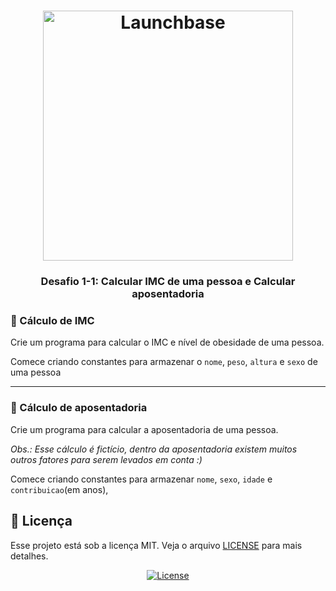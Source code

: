 <h1 align="center">
    <img alt="Launchbase" src="https://storage.googleapis.com/golden-wind/bootcamp-launchbase/logo.png" width="400px" />
</h1>

<h3 align="center">
  Desafio 1-1: Calcular IMC de uma pessoa e Calcular aposentadoria
</h3>

  
### :rocket: Cálculo de IMC

Crie um programa para calcular o IMC e nível de obesidade de uma pessoa.

Comece criando constantes para armazenar o `nome`, `peso`, `altura` e `sexo` de uma pessoa

---

### :rocket:  Cálculo de aposentadoria

Crie um programa para calcular a aposentadoria de uma pessoa.

_Obs.: Esse cálculo é fictício, dentro da aposentadoria existem muitos outros fatores para serem levados em conta :)_

Comece criando constantes para armazenar `nome`, `sexo`, `idade` e `contribuicao`(em anos),

## :memo: Licença

Esse projeto está sob a licença MIT. Veja o arquivo [LICENSE](../LICENSE) para mais detalhes.

<p align = "center">
<a href="LICENSE">
    <img alt="License" src="https://img.shields.io/badge/license-MIT-%23F8952D">
 </a>
</p>    
